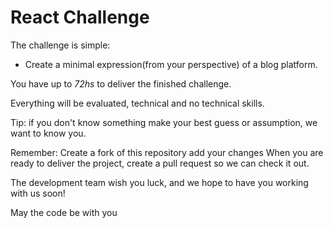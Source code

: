 # React Challenge

The challenge is simple:

- Create a minimal expression(from your perspective) of a blog platform.

You have up to *72hs* to deliver the finished challenge.

Everything will be evaluated, technical and no technical skills.

Tip: if you don't know something make your best guess or assumption, we want to know you.

Remember: Create a fork of this repository add your changes When you are ready to deliver the project, create a pull request so we can check it out.

The development team wish you luck, and we hope to have you working with us soon!

May the code be with you
